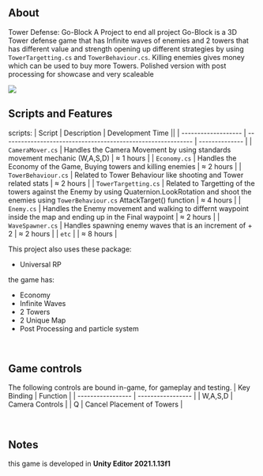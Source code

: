 ## About
Tower Defense: Go-Block A Project to end all project
Go-Block is a 3D Tower defense game that has Infinite waves of enemies and 2 towers that has different value and strength opening up different strategies by using `TowerTargetting.cs` and `TowerBehaviour.cs`. Killing enemies gives money which can be used to buy more Towers. Polished version with post processing for showcase and very scaleable 

<tbody>
    <tr>
      <td><img src="https://github.com/fajarnadril/TowerDefense/blob/AlexVersion/Tower-Def.gif"/></td>
    </tr>
  
<br>

## Scripts and Features
scripts:
|  Script       | Description                                                  | Development Time ||
| ------------------- | ------------------------------------------------------------ | -------------- |
| `CameraMover.cs` | Handles the Camera Movement by using standards movement mechanic (W,A,S,D) | ≈ 1 hours | 
| `Economy.cs` | Handles the Economy of the Game, Buying towers and killing enemies | ≈ 2 hours | 
| `TowerBehaviour.cs` | Related to Tower Behaviour like shooting and Tower related stats | ≈ 2 hours | 
| `TowerTargetting.cs` | Related to Targetting of the towers against the Enemy by using Quaternion.LookRotation and shoot the enemies using `TowerBehaviour.cs` AttackTarget() function | ≈ 4 hours | 
| `Enemy.cs` | Handles the Enemy movement and walking to differnt waypoint inside the map and ending up in the Final waypoint | ≈ 2 hours | 
| `WaveSpawner.cs` | Handles spawning enemy waves that is an increment of + 2 | ≈ 2 hours | 
| `etc`  | | ≈ 8 hours | 

This project also uses these package:
- Universal RP

the game has:
- Economy
- Infinite Waves 
- 2 Towers
- 2 Unique Map
- Post Processing and particle system

<br>

## Game controls
The following controls are bound in-game, for gameplay and testing.
| Key Binding       | Function          |
| ----------------- | ----------------- |
| W,A,S,D           | Camera Controls |
| Q | Cancel Placement of Towers |

<br>

## Notes
this game is developed in **Unity Editor 2021.1.13f1**

